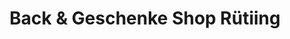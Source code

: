 ---
title: "Back & Geschenke Shop Rütiing"
url: /rueting/back-und-geschenke-shop-ruetiing/
shop: Bäckerei
---